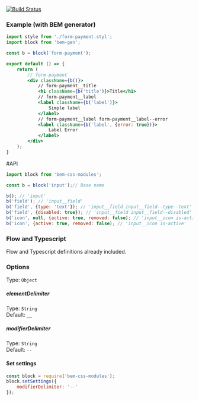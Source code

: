 [![Build Status](https://travis-ci.org/Connormiha/bem-gen.svg?branch=master)](https://travis-ci.org/Connormiha/bem-gen)

### Example (with BEM generator)
```jsx
import style from './form-payment.styl';
import block from 'bem-gen';

const b = block('form-payment');

export default () => {
    return (
        // form-payment
        <div className={b()}>
            // form-payment__title
            <h1 className={b('title')}>Title</h1>
            // form-payment__label
            <label className={b('label')}>
                Simple label
            </label>
            // form-payment__label form-payment__label--error
            <label className={b('label', {error: true})}>
                Label Error
            </label>
        </div>
    );
}
```

#API
```js
import block from 'bem-css-modules';

const b = block('input');// Base name

b(); // 'input'
b('field'); // 'input__field'
b('field', {type: 'text'}); // 'input__field input__field--type--text'
b('field', {disabled: true}); // 'input__field input__field--disabled'
b('icon', null, {active: true, removed: false); // 'input__icon is-active'
b('icon', {active: true, removed: false); // 'input__icon is-active'
```

### Flow and Typescript

Flow and Typescript definitions already included.

### Options
Type: `Object`  

##### elementDelimiter
Type: `String`  
Default: `__`  

##### modifierDelimiter
Type: `String`  
Default: `--`  

#### Set settings

```js
const block = require('bem-css-modules');
block.setSettings({
    modifierDelimiter: '--'
});
```
